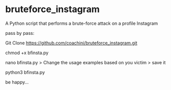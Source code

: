 # bruteforce_instagram
A Python script that performs a brute-force attack on a profile Instagram

pass by pass:

Git Clone https://github.com/coachini/bruteforce_instagram.git

chmod +x bfinsta.py

nano bfinsta.py > Change the usage examples based on you victim > save it

python3 bfinsta.py

be happy...
